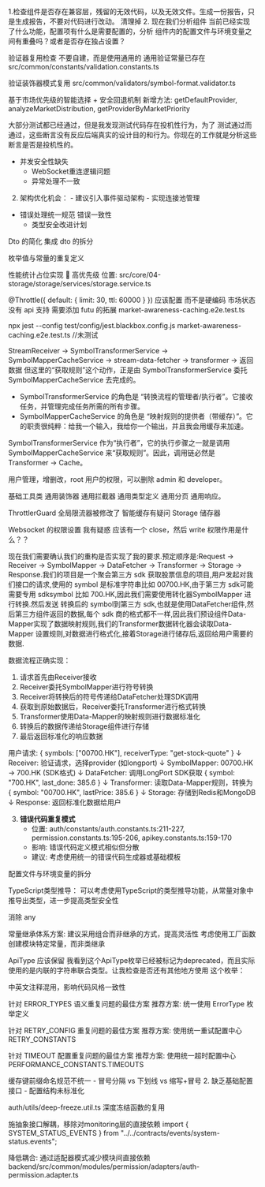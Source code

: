 
1.检查组件是否存在兼容层，残留的无效代码，以及无效文件。生成一份报告，只是生成报告，不要对代码进行改动。
 清理掉
2. 现在我们分析组件 当前已经实现了什么功能，配置项有什么是需要配置的，分析 组件内的配置文件与环境变量之间有重叠吗？或者是否存在独占设置？


验证器复用检查 不要自建，而是使用通用的
 通用验证常量已存在
src/common/constants/validation.constants.ts

验证装饰器模式复用
 src/common/validators/symbol-format.validator.ts

基于市场优先级的智能选择 + 安全回退机制
新增方法: getDefaultProvider, analyzeMarketDistribution, getProviderByMarketPriority

大部分测试都已经通过，但是我发现测试代码存在投机性行为，为了 测试通过而通过，这些断言没有反应后端真实的设计目的和行为。你现在的工作就是分析这些断言是否是投机性的。

  - 并发安全性缺失
    - WebSocket重连逻辑问题
    - 异常处理不一致
  2. 架构优化机会：
    - 建议引入事件驱动架构
    - 实现连接池管理
- 错误处理统一规范 错误一致性
  - 类型安全改进计划

Dto 的简化
集成 dto 的拆分

枚举值与常量的重复定义


性能统计占位实现 🔴 高优先级
位置: src/core/04-storage/storage/services/storage.service.ts


@Throttle({ default: { limit: 30, ttl: 60000 } })  应该配置 而不是硬编码 
市场状态没有 api 支持 需要添加 futu 的拓展
market-awareness-caching.e2e.test.ts

npx jest --config test/config/jest.blackbox.config.js  market-awareness-caching.e2e.test.ts //未测试
   

StreamReceiver → SymbolTransformerService → SymbolMapperCacheService    → stream-data-fetcher → transformer  → 返回数据
但这里的“获取规则”这个动作，正是由 SymbolTransformerService 委托 SymbolMapperCacheService 去完成的。

   * SymbolTransformerService 的角色是 “转换流程的管理者/执行者”。它接收任务，并管理完成任务所需的所有步骤。
   * SymbolMapperCacheService 的角色是 “映射规则的提供者（带缓存）”。它的职责很纯粹：给我一个输入，我给你一个输出，并且我会用缓存来加速。

  SymbolTransformerService 作为“执行者”，它的执行步骤之一就是调用 SymbolMapperCacheService 来“获取规则”。因此，调用链必然是 Transformer 
  → Cache。
    
用户管理，增删改，root 用户的权限，可以删除 admin 和 developer。

基础工具类
通用装饰器
通用拦截器
通用类型定义
通用分页 通用响应。

ThrottlerGuard 全局限流器被修改了
智能缓存有疑问 Storage 储存器 

Websocket 的权限设置 我有疑惑 应该有一个 close，然后 write 权限作用是什么？？


现在我们需要确认我们的重构是否实现了我的要求.预定顺序是:Request → Receiver → SymbolMapper →  DataFetcher → Transformer → Storage → Response.我们的项目是一个聚会第三方 sdk 获取股票信息的项目,用户发起对我们接口的请求,使用的 symbol 是标准字符串比如 00700.HK,由于第三方 sdk可能需要专用 sdksymbol 比如 700.HK,因此我们需要使用转化器SymbolMapper 进行转换.然后发送 转换后的 symbol到第三方 sdk,也就是使用DataFetcher组件,然后第三方组件返回的数据,每个 sdk 商的格式都不一样,因此我们预设组件Data-Mapper实现了数据映射规则,我们的Transformer数据转化器会读取Data-Mapper  设置规则,对数据进行格式化,接着Storage进行储存后,返回给用户需要的数据. 

数据流程正确实现：
1. 请求首先由Receiver接收
2. Receiver委托SymbolMapper进行符号转换
3. Receiver将转换后的符号传递给DataFetcher处理SDK调用
4. 获取到原始数据后，Receiver委托Transformer进行格式转换
5. Transformer使用Data-Mapper的映射规则进行数据标准化
6. 转换后的数据传递给Storage组件进行存储
7. 最后返回标准化的响应数据


 用户请求: { symbols: ["00700.HK"], receiverType: "get-stock-quote" }
      ↓
  Receiver: 验证请求，选择provider (如longport)
      ↓
  SymbolMapper: 00700.HK → 700.HK (SDK格式)
      ↓
  DataFetcher: 调用LongPort SDK获取 { symbol: "700.HK", last_done: 385.6 }
      ↓
  Transformer: 读取Data-Mapper规则，转换为 { symbol: "00700.HK", lastPrice: 385.6 }
      ↓
  Storage: 存储到Redis和MongoDB
      ↓
  Response: 返回标准化数据给用户



3. **错误代码重复模式**
   - 位置: auth/constants/auth.constants.ts:211-227, permission.constants.ts:195-206, apikey.constants.ts:159-170
   - 影响: 错误代码定义模式相似但分散
   - 建议: 考虑使用统一的错误代码生成器或基础模板

配置文件与环境变量的拆分

TypeScript类型推导：
可以考虑使用TypeScript的类型推导功能，从常量对象中推导出类型，进一步提高类型安全性


消除 any

常量继承体系方案:
建议采用组合而非继承的方式，提高灵活性
考虑使用工厂函数创建模块特定常量，而非类继承


ApiType 应该保留
我看到这个ApiType枚举已经被标记为deprecated，而且实际使用的是内联的字符串联合类型。让我检查是否还有其他地方使用
  这个枚举：


  中英文注释混用，影响代码风格一致性

针对 ERROR_TYPES 语义重复问题的最佳方案
推荐方案: 统一使用 ErrorType 枚举定义

针对 RETRY_CONFIG 重复问题的最佳方案
推荐方案: 使用统一重试配置中心 RETRY_CONSTANTS

针对 TIMEOUT 配置重复问题的最佳方案
推荐方案: 使用统一超时配置中心 PERFORMANCE_CONSTANTS.TIMEOUTS


缓存键前缀命名规范不统一 - 冒号分隔 vs 下划线 vs 缩写+冒号
  2. 缺乏基础配置接口 - 配置结构未标准化


 auth/utils/deep-freeze.util.ts 深度冻结函数的复用


 施抽象接口解耦，移除对monitoring层的直接依赖
 import { SYSTEM_STATUS_EVENTS } from "../../contracts/events/system-status.events";


 降低耦合: 通过适配器模式减少模块间直接依赖
 backend/src/common/modules/permission/adapters/auth-permission.adapter.ts

